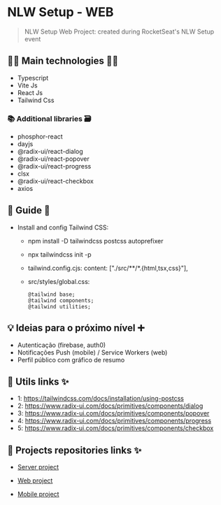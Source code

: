 # NLW Setup - WEB

> NLW Setup Web Project: created during RocketSeat's NLW Setup event

## 👨‍💻 Main technologies 👩‍💻

- Typescript
- Vite Js
- React Js
- Tailwind Css

### 📚 Additional libraries 🗃️

- phosphor-react
- dayjs
- @radix-ui/react-dialog
- @radix-ui/react-popover
- @radix-ui/react-progress
- clsx
- @radix-ui/react-checkbox
- axios

## 📃 Guide 📖

- Install and config Tailwind CSS:

  - npm install -D tailwindcss postcss autoprefixer
  - npx tailwindcss init -p
  - tailwind.config.cjs: content: ["./src/**/*.{html,tsx,css}"],
  - src/styles/global.css:

        @tailwind base;
        @tailwind components;
        @tailwind utilities;

## 💡 Ideias para o próximo nível ➕

- Autenticação (firebase, auth0)
- Notificações Push (mobile) / Service Workers (web)
- Perfil público com gráfico de resumo

## 🔗 Utils links ✨

- 1: https://tailwindcss.com/docs/installation/using-postcss
- 2: https://www.radix-ui.com/docs/primitives/components/dialog
- 3: https://www.radix-ui.com/docs/primitives/components/popover
- 4: https://www.radix-ui.com/docs/primitives/components/progress
- 5: https://www.radix-ui.com/docs/primitives/components/checkbox

## 🔗 Projects repositories links ✨

- [Server project](server)

- [Web project](web)

- [Mobile project](mobile)
